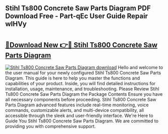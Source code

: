 ## Stihl Ts800 Concrete Saw Parts Diagram PDF Download Free - Part-qEc User Guide Repair wIHVy

# <h2><a href="http://dfsoo5.blite.top/?on=Stihl+Ts800+Concrete+Saw+Parts+Diagram">🔗Download New 👉🔴 Stihl Ts800 Concrete Saw Parts Diagram</a></h2>

[![Stihl Ts800 Concrete Saw Parts Diagram download](https://i.imgur.com/lujVjoI.png)](http://dfsoo5.blite.top/?on=Stihl+Ts800+Concrete+Saw+Parts+Diagram)
Hello and welcome to the user manual for your newly configured Stihl Ts800 Concrete Saw Parts Diagram. This guide is here to help you master the functions and capabilities of your product. Inside, you will find detailed instructions for installation, usage, maintenance, and troubleshooting. Please Review Stihl Ts800 Concrete Saw Parts Diagram the Package Contents Ensure you have all necessary components before proceeding. Stihl Ts800 Concrete Saw Parts Diagram advanced features include real-time monitoring, voice commands, customizable alerts, and multi-device compatibility, all accessible through the sleek and user-friendly interface. We're Here to Guide You Stihl Ts800 Concrete Saw Parts Diagram. We are committed to providing you with comprehensive support.
